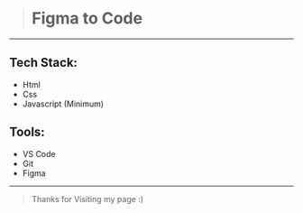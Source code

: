 > # Figma to Code

---

## Tech Stack:

- Html
- Css
- Javascript (Minimum)

## Tools:

- VS Code
- Git
- Figma

---

> Thanks for Visiting my page :)
